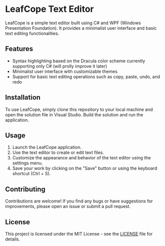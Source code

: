 # LeafCope Text Editor

LeafCope is a simple text editor built using C# and WPF (Windows Presentation Foundation). It provides a minimalist user interface and basic text editing functionalities.

## Features

- Syntax highlighting based on the Dracula color scheme currently supporting only C# (will prolly improve it later)
- Minimalist user interface with customizable themes
- Support for basic text editing operations such as copy, paste, undo, and redo

## Installation

To use LeafCope, simply clone this repository to your local machine and open the solution file in Visual Studio. Build the solution and run the application.

## Usage

1. Launch the LeafCope application.
2. Use the text editor to create or edit text files.
3. Customize the appearance and behavior of the text editor using the settings menu.
4. Save your work by clicking on the "Save" button or using the keyboard shortcut (Ctrl + S).

## Contributing

Contributions are welcome! If you find any bugs or have suggestions for improvements, please open an issue or submit a pull request.

## License

This project is licensed under the MIT License - see the [LICENSE](LICENSE) file for details.
